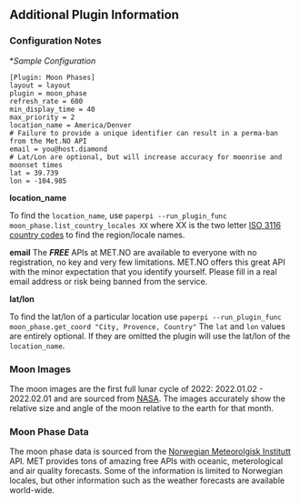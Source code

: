 ## Additional Plugin Information
### Configuration Notes
**Sample Configuration*
```
[Plugin: Moon Phases]
layout = layout
plugin = moon_phase
refresh_rate = 600
min_display_time = 40
max_priority = 2
location_name = America/Denver
# Failure to provide a unique identifier can result in a perma-ban from the Met.NO API
email = you@host.diamond
# Lat/Lon are optional, but will increase accuracy for moonrise and moonset times
lat = 39.739
lon = -104.985
```
**location_name**

To find the `location_name`, use `paperpi --run_plugin_func moon_phase.list_country_locales XX` where XX is the two letter [ISO 3116 country codes](https://en.wikipedia.org/wiki/List_of_ISO_3166_country_codes) to find the region/locale names.

**email**
The ***FREE*** APIs at MET.NO are available to everyone with no registration, no key and very few limitations. MET.NO offers this great API with the minor expectation that you identify yourself. Please fill in a real email address or risk being banned from the service.

**lat/lon**

To find the lat/lon of a particular location use `paperpi --run_plugin_func moon_phase.get_coord "City, Provence, Country"` The `lat` and `lon` values are entirely optional. If they are omitted the plugin will use the lat/lon of the `location_name`.

### Moon Images
The moon images are the first full lunar cycle of 2022: 2022.01.02 - 2022.02.01 and are sourced from [NASA](https://svs.gsfc.nasa.gov/4955). The images accurately show the relative size and angle of the moon relative to the earth for that month. 

### Moon Phase Data
The moon phase data is sourced from the [Norwegian Meteorolgisk Institutt](https://api.met.no/weatherapi/sunrise/2.0/documentation#!/data/get_format) API. MET provides tons of amazing free APIs with oceanic, meterological and air quality forecasts. Some of the information is limited to Norwegian locales, but other information such as the weather forecasts are available world-wide.